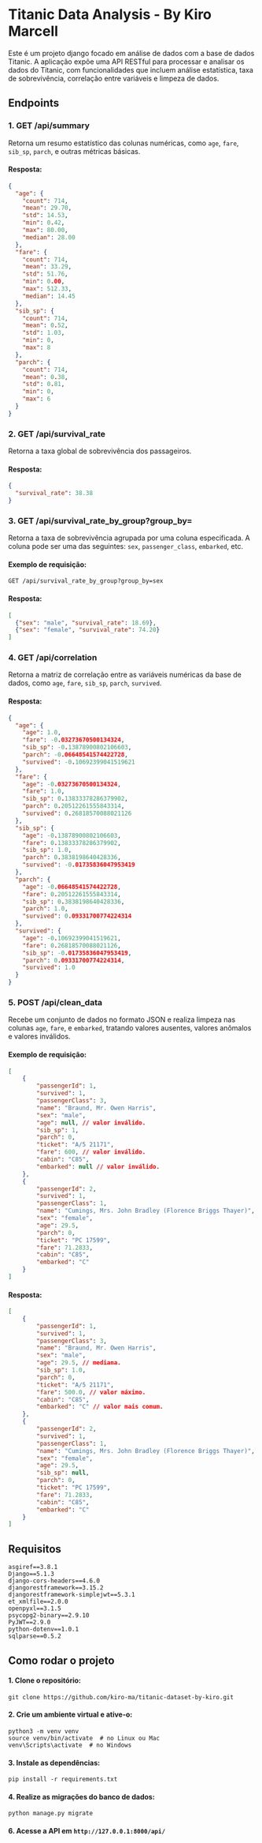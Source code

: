 # Titanic Data Analysis - By Kiro Marcell

Este é um projeto django focado em análise de dados com a base de dados Titanic. A aplicação expõe uma API RESTful para processar e analisar os dados do Titanic, com funcionalidades que incluem análise estatística, taxa de sobrevivência, correlação entre variáveis e limpeza de dados.

## Endpoints

### 1. **GET /api/summary**

Retorna um resumo estatístico das colunas numéricas, como `age`, `fare`, `sib_sp`, `parch`, e outras métricas básicas.

#### Resposta:
```json
{
  "age": {
    "count": 714,
    "mean": 29.70,
    "std": 14.53,
    "min": 0.42,
    "max": 80.00,
    "median": 28.00
  },
  "fare": {
    "count": 714,
    "mean": 33.29,
    "std": 51.76,
    "min": 0.00,
    "max": 512.33,
    "median": 14.45
  },
  "sib_sp": {
    "count": 714,
    "mean": 0.52,
    "std": 1.03,
    "min": 0,
    "max": 8
  },
  "parch": {
    "count": 714,
    "mean": 0.38,
    "std": 0.81,
    "min": 0,
    "max": 6
  }
}
```

### 2. **GET /api/survival_rate**

Retorna a taxa global de sobrevivência dos passageiros.

#### Resposta:
```json
{
  "survival_rate": 38.38
}
```

### 3. **GET /api/survival_rate_by_group?group_by=<coluna>**

Retorna a taxa de sobrevivência agrupada por uma coluna especificada. A coluna pode ser uma das seguintes: `sex`, `passenger_class`, `embarked`, etc.

#### Exemplo de requisição:

`GET /api/survival_rate_by_group?group_by=sex`

#### Resposta:
```json
[
  {"sex": "male", "survival_rate": 18.69},
  {"sex": "female", "survival_rate": 74.20}
]
```

### 4. **GET /api/correlation**

Retorna a matriz de correlação entre as variáveis numéricas da base de dados, como `age`, `fare`, `sib_sp`, `parch`, `survived`.

#### Resposta:
```json
{
  "age": {
    "age": 1.0,
    "fare": -0.03273670500134324,
    "sib_sp": -0.13878900802106603,
    "parch": -0.06648541574422728,
    "survived": -0.10692399041519621
  },
  "fare": {
    "age": -0.03273670500134324,
    "fare": 1.0,
    "sib_sp": 0.13833378286379902,
    "parch": 0.20512261555843314,
    "survived": 0.26818570088021126
  },
  "sib_sp": {
    "age": -0.13878900802106603,
    "fare": 0.13833378286379902,
    "sib_sp": 1.0,
    "parch": 0.3838198640428336,
    "survived": -0.01735836047953419
  },
  "parch": {
    "age": -0.06648541574422728,
    "fare": 0.20512261555843314,
    "sib_sp": 0.3838198640428336,
    "parch": 1.0,
    "survived": 0.09331700774224314
  },
  "survived": {
    "age": -0.10692399041519621,
    "fare": 0.26818570088021126,
    "sib_sp": -0.01735836047953419,
    "parch": 0.09331700774224314,
    "survived": 1.0
  }
}
```

### 5. **POST /api/clean_data**

Recebe um conjunto de dados no formato JSON e realiza limpeza nas colunas `age`, `fare`, e `embarked`, tratando valores ausentes, valores anômalos e valores inválidos.

#### Exemplo de requisição:
```json
[
	{
		"passengerId": 1,
		"survived": 1,
		"passengerClass": 3,
		"name": "Braund, Mr. Owen Harris",
		"sex": "male",
		"age": null, // valor inválido.
		"sib_sp": 1,
		"parch": 0,
		"ticket": "A/5 21171",
		"fare": 600, // valor inválido.
		"cabin": "C85",
		"embarked": null // valor inválido.
	},
	{
		"passengerId": 2,
		"survived": 1,
		"passengerClass": 1,
		"name": "Cumings, Mrs. John Bradley (Florence Briggs Thayer)",
		"sex": "female",
		"age": 29.5,
		"parch": 0,
		"ticket": "PC 17599",
		"fare": 71.2833,
		"cabin": "C85",
		"embarked": "C"
	}
]
```

#### Resposta:
```json
[
	{
		"passengerId": 1,
		"survived": 1,
		"passengerClass": 3,
		"name": "Braund, Mr. Owen Harris",
		"sex": "male",
		"age": 29.5, // mediana.
		"sib_sp": 1.0,
		"parch": 0,
		"ticket": "A/5 21171",
		"fare": 500.0, // valor máximo.
		"cabin": "C85",
		"embarked": "C" // valor mais comum.
	},
	{
		"passengerId": 2,
		"survived": 1,
		"passengerClass": 1,
		"name": "Cumings, Mrs. John Bradley (Florence Briggs Thayer)",
		"sex": "female",
		"age": 29.5,
		"sib_sp": null,
		"parch": 0,
		"ticket": "PC 17599",
		"fare": 71.2833,
		"cabin": "C85",
		"embarked": "C"
	}
]
```

## Requisitos
```
asgiref==3.8.1
Django==5.1.3
django-cors-headers==4.6.0
djangorestframework==3.15.2
djangorestframework-simplejwt==5.3.1
et_xmlfile==2.0.0
openpyxl==3.1.5
psycopg2-binary==2.9.10
PyJWT==2.9.0
python-dotenv==1.0.1
sqlparse==0.5.2
```

## Como rodar o projeto

#### 1. Clone o repositório:
```
git clone https://github.com/kiro-ma/titanic-dataset-by-kiro.git
```

#### 2. Crie um ambiente virtual e ative-o:
```
python3 -m venv venv
source venv/bin/activate  # no Linux ou Mac
venv\Scripts\activate  # no Windows
```

#### 3. Instale as dependências:
```
pip install -r requirements.txt
```

#### 4. Realize as migrações do banco de dados:
```
python manage.py migrate
```

#### 6. Acesse a API em `http://127.0.0.1:8000/api/`


